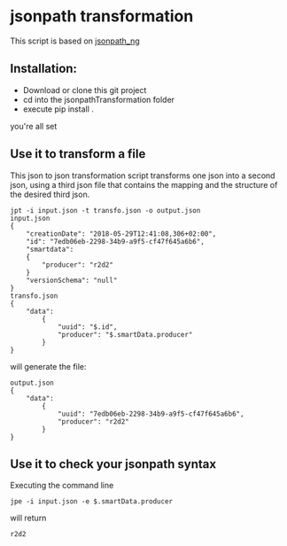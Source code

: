 # jsonpath transformation

This script is based on [jsonpath_ng](https://github.com/h2non/jsonpath-ng)

## Installation:
- Download or clone this git project
- cd into the jsonpathTransformation folder
- execute pip install .

you're all set

## Use it to transform a file
This json to json transformation script transforms one json into a second json, using a third json file that contains the mapping and the structure of the desired third json.

```
jpt -i input.json -t transfo.json -o output.json
input.json
{
    "creationDate": "2018-05-29T12:41:08,306+02:00",
    "id": "7edb06eb-2298-34b9-a9f5-cf47f645a6b6", 
    "smartdata":
    {
        "producer": "r2d2"
    }
    "versionSchema": "null"
}
transfo.json
{
    "data": 
        {
            "uuid": "$.id",
            "producer": "$.smartData.producer"
        }
}
```
will generate the file:

```
output.json
{
    "data": 
        {
            "uuid": "7edb06eb-2298-34b9-a9f5-cf47f645a6b6", 
            "producer": "r2d2"
        }
} 
```
## Use it to check your jsonpath syntax
Executing the command line
```
jpe -i input.json -e $.smartData.producer
```
will return
```
r2d2
